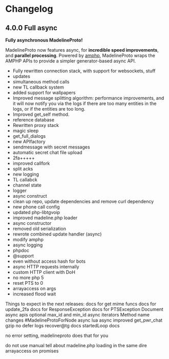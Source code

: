 # Changelog

## 4.0.0 Full async

**Fully asynchronous MadelineProto!**

MadelineProto now features async, for **incredible speed improvements**, and **parallel processing**.
Powered by [amphp](https://amphp.org), MadelineProto wraps the AMPHP APIs to provide a simpler generator-based async API.  


* Fully rewritten connection stack, with support for websockets, stuff
* updates
* simultaneous method calls
* new TL callback system
* added support for wallpapers
* Improved message splitting algorithm: performance improvements, and it will now notify you via the logs if there are too many entities in the logs, or if the entities are too long.  
* Improved get_self method.  
* reference database
* Rewritten proxy stack
* magic sleep
* get_full_dialogs
* new APIfactory
* sendmessage with secret messages
* automatic secret chat file upload
* 2fa+++++
* improved callfork
* split acks
* new logging
* TL callabck
* channel state
* logger
* async construct
* clean up repo, update dependencies and remove curl dependency
* new phone call config
* updated php-libtgvoip
* improved madeline.php loader
* async constructor
* removed old serialization 
* rewrote combined update handler (async)
* modify amphp
* async logging
* phpdoc
* @support
* even without access hash for bots
* async HTTP requests internally
* custom HTTP client with DoH
* no more php 5
* reset PTS to 0
* arrayaccess on args
* increased flood wait

Things to expect in the next releases:
docs for get mime funcs
docs for update_2fa
docs for ResponseException
docs for PTSException
Document async apis
optional max_id and min_id
async iterators
Method name changes
#MadelineProtoForNode async
lua async
improved get_pwr_chat
gzip
no defer logs
recover@tg docs
startedLoop docs

no error setting, madelineproto does that for you


do not use manual
tell about madeline.php loading in the same dire
arrayaccess on promises
